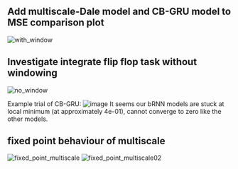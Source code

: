 ## Add multiscale-Dale model and CB-GRU model to MSE comparison plot

![with_window](https://github.com/Yawen502/Computations_in_neural_network/assets/71087503/640d0541-cbbc-4f13-8dd4-ae6de402ef37)

## Investigate integrate flip flop task without windowing

![no_window](https://github.com/Yawen502/Computations_in_neural_network/assets/71087503/afb835f2-1e32-4971-8520-4e646a1c813b)

Example trial of CB-GRU:
![image](https://github.com/Yawen502/Computations_in_neural_network/assets/71087503/7264c5a3-f227-4a54-8a2a-8bd6360fae0d)
It seems our bRNN models are stuck at local minimum (at approximately 4e-01), cannot converge to zero like the other models.

## fixed point behaviour of multiscale

![fixed_point_multiscale](https://github.com/Yawen502/Computations_in_neural_network/assets/71087503/c5c3d206-f2a1-4318-b9d0-2636bb1fb2ce)
![fixed_point_multiscale02](https://github.com/Yawen502/Computations_in_neural_network/assets/71087503/84330b64-b0b9-40bc-9134-8f2294d65104)
